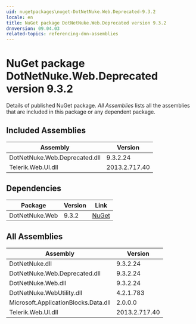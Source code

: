 ```yaml
---
uid: nugetpackages\nuget-DotNetNuke.Web.Deprecated-9.3.2
locale: en
title: NuGet package DotNetNuke.Web.Deprecated version 9.3.2
dnnversion: 09.04.03
related-topics: referencing-dnn-assemblies
---
```


# NuGet package DotNetNuke.Web.Deprecated version 9.3.2
Details of published NuGet package.
*All Assemblies* lists all the assemblies that are included in this package or any dependent package.

## Included Assemblies

|Assembly|Version|
|---|---|
|DotNetNuke.Web.Deprecated.dll|9.3.2.24|
|Telerik.Web.UI.dll|2013.2.717.40|

## Dependencies

|Package|Version|Link|
|---|---|---|
|DotNetNuke.Web|9.3.2|[NuGet](https://www.nuget.org/packages/DotNetNuke.Web/9.3.2)|

## All Assemblies

|Assembly|Version|
|---|---|
|DotNetNuke.dll|9.3.2.24|
|DotNetNuke.Web.Deprecated.dll|9.3.2.24|
|DotNetNuke.Web.dll|9.3.2.24|
|DotNetNuke.WebUtility.dll|4.2.1.783|
|Microsoft.ApplicationBlocks.Data.dll|2.0.0.0|
|Telerik.Web.UI.dll|2013.2.717.40|

